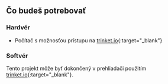 ## Čo budeš potrebovať

### Hardvér

+ Počítač s možnosťou prístupu na [trinket.io](https://trinket.io){:target="_blank"}

### Softvér

Tento projekt môže byť dokončený v prehliadači použitím [trinket.io](https://trinket.io){:target="_blank"}.